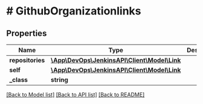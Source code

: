 # # GithubOrganizationlinks

## Properties

Name | Type | Description | Notes
------------ | ------------- | ------------- | -------------
**repositories** | [**\App\DevOps\JenkinsAPI\Client\Model\Link**](Link.md) |  | [optional]
**self** | [**\App\DevOps\JenkinsAPI\Client\Model\Link**](Link.md) |  | [optional]
**_class** | **string** |  | [optional]

[[Back to Model list]](../../README.md#models) [[Back to API list]](../../README.md#endpoints) [[Back to README]](../../README.md)
